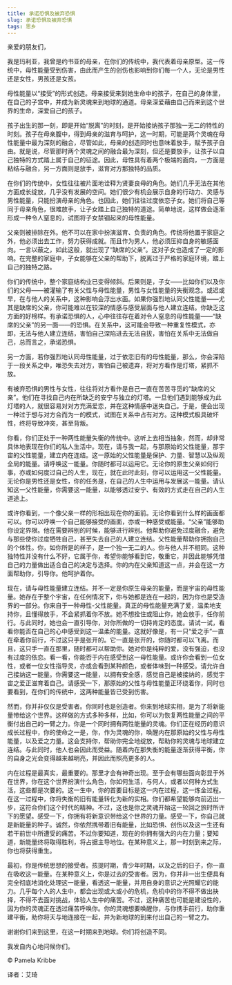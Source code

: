 ```yaml
--- 
title: 承诺恐惧及被弃恐惧 
slug: 承诺恐惧及被弃恐惧 
tags: 思乡
--- 
```

亲爱的朋友们，

我是玛利亚，我曾是约书亚的母亲，在你们的传统中，我代表着母亲原型。这一传统中，母性能量受到伤害，由此而产生的创伤也影响到你们每一个人，无论是男性还是女性，男孩还是女孩。

母性能量以“接受”的形式创造。母亲接受来到她生命中的孩子，在自己的身体里，在自己的子宫中，并成为新灵魂来到地球的通道。母亲深爱藉由自己而来到这个世界的生命，深爱自己的孩子。

孩子出生的那一刻，即是开始“脱离”的时刻，是开始接纳孩子那独一无二的特性的时刻。孩子在母亲腹中，得到母亲的滋育与呵护，这一时期，可能是两个灵魂在母性能量中最为深刻的融合，尽管如此，母亲的创造同时也意味着放手，赋予孩子自由。就是说，尽管那时两个灵魂之间的融合最为深刻，但还是要放手，让孩子以自己独特的方式踏上属于自己的征途。因此，母性具有着两个极端的面向，一方面是粘结与融合，另一方面则是放手，滋育对方那独特的品质。

在你们的传统中，女性往往被片面地诠释为贤妻良母的角色。她们几乎无法在其他方面成长绽放，几乎没有发展的空间。她们很少有机会展示自身的行动力、灵感与男性能量，只能扮演母亲的角色。也因此，她们往往过度依恋子女。她们将自己等同于母亲角色，很难放手，让子女踏上自己独特的道途。简单地说，这样做会逐渐形成一种令人窒息的，试图将子女禁锢起来的母性能量。

父亲则被排除在外。他不可以在家中扮演滋育、负责的角色。传统将他置于家庭之外，他必须出去工作，努力获得成就。而且作为男人，他必须压抑自身的敏感面向。一言以蔽之，如此这般，就出现了“缺席的父亲”。这对子女也造成了一定的影响。在完整的家庭中，子女能够在父亲的帮助下，脱离过于严格的家庭环境，踏上自己的独特之路。

你们的传统中，整个家庭结构业已变得倾斜。后果则是，子女——比如你们以及你们的父母——被灌输了有关父性与母性能量，男性与女性能量的失衡观念。或迟或早，在与他人的关系中，这种影响会浮出水面。如果你强烈地认同父性能量——尤其是缺席的父亲，你可能难以在较深的情感与感受层面与他人建立连结。你缺乏这方面的好榜样。有承诺恐惧的人，心中往往存在着对令人窒息的母性能量——“缺席的父亲”的另一面——的恐惧。在关系中，这可能会导致一种重复性模式，亦即，无法与他人建立连结，害怕自己深陷进去无法自拔，害怕在关系中无法做自己，总而言之，承诺恐惧。

另一方面，若你强烈地认同母性能量，过于依恋旧有的母性能量，那么，你会深陷于一段关系之中，唯恐失去对方，害怕自己被遗弃，将对方看作是灯塔，紧抓不放。

有被弃恐惧的男性与女性，往往将对方看作是自己一直在苦苦寻觅的“缺席的父亲”。他们在寻找自己内在所缺乏的安宁与独立的灯塔。一旦他们遇到能够成为此灯塔的人，就很容易对对方充满爱恋，并在这种情感中迷失自己。于是，便会出现一种过于想与对方合而为一的模式，试图在关系中占有对方。这种模式极具破坏性，终将导致冲突，甚至背叛。

你看，你们正处于一种两性能量失衡的传统中。这听上去相当抽象，然而，却非常具体地表现在你们的私人生活中。现在，请与我一起，与那原始的父性能量，那宇宙的父性能量，建立内在连结。这一原始的父性能量是保护、力量、智慧以及纵观全局的能量。请呼唤这一能量。你随时都可以运用它。无论你的原生父亲如何行事，亦或如何度过自己的人生，现在，就在此时此刻，你可以运用这一父性能量。无论你是男性还是女性，你的任务是，在自己的人生中运用与发展这一能量。请认知这一父性能量，你需要这一能量，以能够透过安宁、有效的方式走在自己的人生道途上。

或许你看到，一个像父亲一样的形相出现在你的面前。无论你看到什么样的画面都可以。你可以呼唤一个自己能够接受的画面，亦或一种感受或能量。“父亲”能够助你设定界限。他在需要辨别的时候，能够进行辨别。他帮助你避免过度融合，避免与那些使你过度牺牲自己，甚至失去自己的人建立连结。父性能量帮助你拥抱自己的个体性。你，如你所是的样子，是一个独一无二的人。你与他人并不相同。这种独特性并没有什么不好，它属于你，希望你能够看到它，敬重它，并因此能够凭借自己的力量做出适合自己的决定与选择。你的内在父亲知道这一点，并会在这一方面帮助你，引导你。他呵护着你。

现在，请与母性能量建立连结。并不一定是你原生母亲的能量，而是宇宙的母性能量。她存在于整个宇宙，在任何情况下，你与她都是连在一起的，因为你也是受造界的一部分。你来自于一种母性-父性能量。真正的母性能量充满了爱，温柔地支持你，且懂得放手，不会紧抓着你不放。她不想拴住或阻止你，她会放手，任你前行。与此同时，她也会一直引导你，对你所做的一切持肯定的态度。请试一试，看看你能否在自己的心中感受到这一温柔的能量。这就好像是，有一只“爱之手”一直在牵着你前行，不过这只手是张开的。它一直是张开的，你随时都可以飞离。而且，这只手一直在那里，随时都可以帮助你。她对你是纯粹的爱，没有强迫，也没有过度的依恋。看一看，你能否于内在感受到这一母性能量。或许你会看到一位女性，或者一位女性指导灵，亦或会看到某种颜色，或者体味到一种感受。请允许自己接纳这一能量。你需要这一能量，以拥有安全感，感觉自己是被接纳的，感觉宇宙之爱正滋育着自己。请感受一下，那原始的父性与母性能量正环绕着你，同时也要看到，在你们的传统中，这两种能量皆已受到伤害。

然而，你并非仅仅是受害者。你同时也是创造者。你来到地球实相，是为了将新能量带给这个世界。这样做的方式多种多样，比如，你可以为恢复两性能量之间的平衡付出自己的一臂之力。你是一个同时拥有两性能量的灵魂。你们正在经历的意识成长过程中，你的使命之一是，你，作为灵魂的你，唤醒内在那原始的父性与母性能量，以及爱之力量。这会支持你，帮助你完全地绽放，帮助你的灵魂与地球建立连结。与此同时，他人也会因此而受益。随着内在那失衡的能量逐渐获得平衡，你的自身之光会变得越来越明亮，并因此而照亮更多的人。

内在过程是最真实，最重要的。那里才会有神奇出现。至于会有哪些面向彰显于外在世界，你在这个世界扮演什么角色，你如何生活，与何人，或者以何种方式生活，这些都是次要的。这一生中，你的首要目标是这一内在过程，这一炼金过程。在这一过程中，你将失衡的旧有能量转化为新的实相。你们都希望能够向前迈出一步，这符合你们这个时代的精神。不过，这也是你之灵魂开始这一轮回之旅时所许下的愿望。感受一下，你拥有将新意识带给这个世界的力量。感受一下，你自己就是新能量的种子。诚然，你依然携带着旧有能量，比如恐惧、创伤以及这一生还有若干前世中所遭受的痛苦。不过你要知道，现在的你拥有强大的内在力量；要知道，新能量终将取得胜利，将占据主导地位。在某种意义上，那一时刻到来之际，你也将获得重生。

最初，你是传统思想的接受者。孩提时期，青少年时期，以及之后的日子，你一直在吸收这一能量。在某种意义上，你是过去的受害者。因为，你并非一出生便具有完全彻底地消化处理这一能量，看透这一能量，并用自身的意识之光照耀它的能力。几乎每个人的人生中，都会出现或大或小的危机，危机中的你不得不做出抉择，不得不去面对挑战，体验人生中的痛苦。不过，这种痛苦也可能是建设性的，因为你的灵魂正在透过痛苦呼唤你。你的灵魂想要唤醒你，与你携手前行，助你重建平衡，助你将天与地连接在一起，并为新地球的到来付出自己的一臂之力。

谢谢你们来到这里，在这一时期来到地球。你们将创造不同。

我发自内心地问候你们。

© Pamela Kribbe

译者：艾琦